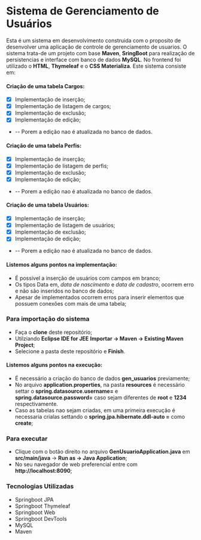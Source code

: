 # Sistema de Gerenciamento de Usuários

Esta é um sistema em desenvolvimento construida com o proposito de desenvolver uma aplicação de controle de gerenciamento de usuarios. O sistema trata-de um projeto com base **Maven**, **SringBoot** para realização de persistencias e interface com banco de dados **MySQL**. No frontend foi utilizado o **HTML**, **Thymeleaf** e o **CSS Materializa**.
Este sistema consiste em:
#### Criação de uma tabela Cargos:
- [x] Implementação de inserção;
- [x] Implementação de listagem de cargos;
- [x] Implementação de exclusão;
- [x] Implementação de edição;
- -- Porem a edição nao é atualizada no banco de dados.


#### Criação de uma tabela Perfis:
- [x] Implementação de inserção;
- [x] Implementação de listagem de perfis;
- [x] Implementação de exclusão;
- [x] Implementação de edição;
- -- Porem a edição nao é atualizada no banco de dados.


#### Criação de uma tabela Usuários:
- [x] Implementação de inserção;
- [x] Implementação de listagem de usuários;
- [x] Implementação de exclusão;
- [x] Implementação de edição;
- -- Porem a edição nao é atualizada no banco de dados.


#### Listemos alguns pontos na implementação:
- É possivel a inserção de usuários com campos em branco;
- Os tipos Data em, *data de nascimento* e *data de cadastro*, ocorrem erro e não são inseridos no banco de dados;
- Apesar de implementados ocorrem erros para inserir elementos que possuem conexões com mais de uma tabela;

### Para importação do sistema
- Faça o **clone** deste repositório;
- Utilziando **Eclipse IDE for JEE**
**Importar -> Maven -> Existing Maven Project**;
- Selecione a pasta deste repositório e **Finish**.

#### Listemos alguns pontos na execução:
- É necessário a criação do banco de dados **gen_usuarios** previamente;
- No arquivo **application.properties**, na pasta **resources** é necessário settar o **spring.datasource.username=** e **spring.datasource.password=** caso sejam diferentes de **root** e **1234** respectivamente.
- Caso as tabelas nao sejam criadas, em uma primeira execução é necessaria crialas settando o **spring.jpa.hibernate.ddl-auto =** como **create**;

### Para executar

- Clique com o botão direito no arquivo **GenUsuarioApplication.java** em **src/main/java** -> **Run as -> Java Application**;
- No seu navegador de web preferencial entre com **http://localhost:8090**;

### Tecnologias Utilizadas
- Springboot  JPA
- Springboot Thymeleaf
- Springboot Web
- Springboot DevTools
- MySQL
- Maven
